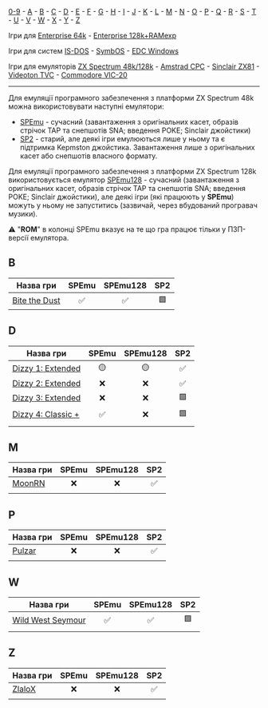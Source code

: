 [0-9](../0/games-0.md) - [A](../a/games-a.md) - [B](../b/games-b.md) - [C](../c/games-c.md) - [D](../d/games-d.md) - [E](../e/games-e.md) - [F](../f/games-f.md) - [G](../g/games-g.md) - [H](../h/games-h.md) - [I](../i/games-i.md) - [J](../j/games-j.md) - [K](../k/games-k.md) - [L](../l/games-l.md) - [M](../m/games-m.md) - [N](../n/games-n.md) - [O](../o/games-o.md) - [P](../p/games-p.md) - [Q](../q/games-q.md) - [R](../r/games-r.md) - [S](../s/games-s.md) - [T](../t/games-t.md) - [U](../u/games-u.md) - [V](../v/games-v.md) - [W](../w/games-w.md) - [X](../x/games-x.md) - [Y](../y/games-y.md) - [Z](../z/games-z.md)

Ігри для [Enterprise 64k](../games-ep64.md) - [Enterprise 128k+RAMexp](../games-epramexp.md)

Ігри для систем [IS-DOS](../games-is-dos.md) - [SymbOS](../games-symbos.md) - [EDC Windows](../games-edcw.md)

Ігри для емуляторів [ZX Spectrum 48k/128k](../zxemu/games-zxemu.md) - [Amstrad CPC](../cpcemu/games-cpc.md) - [Sinclair ZX81](../zx81emu/games-zx81.md) - [Videoton TVC](../tvcemu/games-tvc.md) - [Commodore VIC-20](../vic20emu/games-vic20.md)

----------

Для емуляції програмного забезпечення з платформи ZX Spectrum 48k можна використовувати наступні емулятори: 

 - [SPEmu](../../software/se-spemu.md) - сучасний (завантаження з оригінальних касет, образів стрічок TAP та снепшотів SNA; введення POKE; Sinclair джойстики)
 - [SP2](../../software/se-sp2.md) - старий, але деякі ігри емулюються лише у ньому та є підтримка Kepmston джойстика. Завантаження лише з оригінальних касет або снепшотів власного формату.

Для емуляції програмного забезпечення з платформи ZX Spectrum 128k використовується емулятор [SPEmu128](../../software/se-spemu.md) - сучасний (завантаження з оригінальних касет, образів стрічок TAP та снепшотів SNA; введення POKE; Sinclair джойстики), але деякі ігри (які працюють у **SPEmu**) можуть у ньому не запуститись (зазвичай, через вбудований програвач музики).

⚠ "**ROM**" в колонці SPEmu вказує на те що гра працює тільки у ПЗП-версії емулятора.

## B

| Назва гри                              | SPEmu | SPEmu128 | SP2 |
| -------------------------------------- |:-----:|:--------:|:---:|
| [Bite the Dust](sg-bite-the-dust.md) |  ✅   |    ✅    | 🟩  |

## D

| Назва гри                              | SPEmu | SPEmu128 | SP2 |
| -------------------------------------- |:-----:|:--------:|:---:|
| [Dizzy 1: Extended](sg-dizzy1-ext.md)  |  🟡   |    🟡    | ✅  |
| [Dizzy 2: Extended](sg-dizzy2-ext.md)  |  ❌   |    ❌    | ✅  |
| [Dizzy 3: Extended](sg-dizzy3-ext.md)  |  ❌   |    ❌    | 🟩  |
| [Dizzy 4: Classic +](sg-dizzy4-cls.md) |  ✅   |    ❌    | 🟩  |
|                                        |       |          |     |


## M

| Назва гри              | SPEmu | SPEmu128 | SP2 |
| ---------------------- |:-----:|:--------:|:---:|
| [MoonRN](sg-moonrn.md) |  ❌   |    ❌    | ✅  |
|                        |       |          |     |

## P

| Назва гри              | SPEmu | SPEmu128 | SP2 |
| ---------------------- |:-----:|:--------:|:---:|
| [Pulzar](sg-pulzar.md) |  ❌   |    ❌    | ✅  |
|                        |       |          |     |


## W

| Назва гри                             | SPEmu | SPEmu128 | SP2 |
| ------------------------------------- |:-----:|:--------:|:---:|
| [Wild West Seymour](sg-ww-seymour.md) |  ✅   |    ✅    | 🟩  |
|                                       |       |          |     |

## Z

| Назва гри              | SPEmu | SPEmu128 | SP2 |
| ---------------------- |:-----:|:--------:|:---:|
| [ZlaloX](sg-zlalox.md) |  ❌   |    ❌    | ✅  |
|                        |       |          |     |
